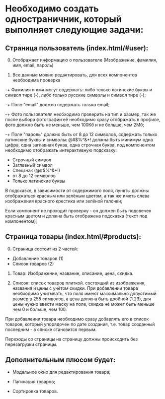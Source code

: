 # Необходимо создать одностраничник, который выполняет следующие задачи:

## Страница пользователь (index.html/#user):

0. Отображает информацию о пользователе (Изображение, фамилия, имя, email, пароль)

1. Все данные можно редактировать, для всех компонентов необходима проверка

-+ Фамилия и имя могут содержать: либо только латинские буквы и символ тире (-), либо только русские символы и символ тире (-);

-+ Поле "email" должно содержать только email;

-+ Фото пользователя необходимо проверить на тип и размер, так же после выбора фотографии её необходимо сразу отображать в профиле, фото должно быть не меньше, чем 100Кб и не больше, чем 2Мб;

-+ Поле "пароль" должно быть от 8 до 12 символов, содержать только латинские буквы и символы: @#$%^&*! должна быть минимум одна цифра, одна заглавная буква, одна строчная буква, под компонентом необходимо отображать интерактивную подсказку:
- Строчный символ
- Заглавный символ
- Спецзнак (@#$%^&*!)
- от 8 до 12 символов
- Только латинские буквы

В подсказке, в зависимости от содержимого поля, пункты должны отображаться красным или зелёным цветом, а так же иметь слева изображения красного крестика или зелёной галочки;

Если компонент не проходит проверку - он должен быть подсвечен красным цветом и должна быть отображена подсказка (текст под компонентом);

## Страница товары (index.html/#products):

0. Страница состоит из 2 частей:
- Добавление товаров (1)
- Список товаров (2)

1. Товар: Изображение, название, описание, цена, скидка.

2. Список: список товаров плиткой. состоящий из изображения, названия и цены с учётом скидки.
При добавлении товара необходимо учитывать, что поля имеют максимально допустимый размер в 255 символов, а цена должна быть дробной (1.23), для цены нужно ввести маску на поле, скидка не может быть меньше чем 0 и больше, чем 100.

При добавлении товара необходимо сразу добавлять его в список товаров, который упорядочен по дате создания, т.е. товар созданный последним - в списке становится первым.

Переходы со страницы на страницу должны происходить без перезагрузки страницы.

## Дополнительным плюсом будет:

* Модальное окно для редактирования товара;

* Пагинация товаров;

* Сортировка товаров.